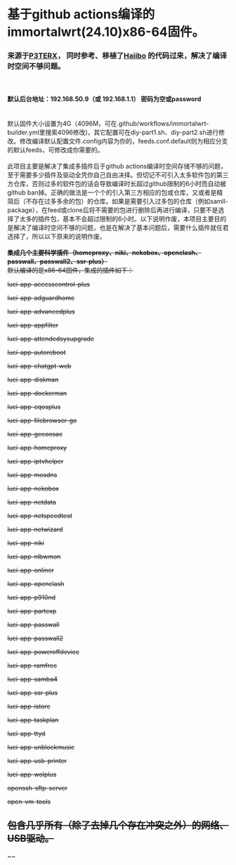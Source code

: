 <h1>基于github actions编译的immortalwrt(24.10)x86-64固件。</h1>
<h3>来源于<a href='https://github.com/P3TERX/Actions-OpenWrt' target='_blank'>P3TERX</a>， 同时参考、移植了<a href='https://github.com/haiibo/OpenWrt' target='_blank'>Haiibo</a> 的代码过来，解决了编译时空间不够问题。</h3>
<br/>
<h4>默认后台地址：192.168.50.9（或 192.168.1.1）  密码为空或password</h4>
<br/>
<div>默认固件大小设置为4G（4096M，可在.github/workflows/immortalwrt-builder.yml里搜索4096修改)，其它配置可在diy-part1.sh、diy-part2.sh进行修改。修改编译默认配置文件.config内容为你的，feeds.conf.default则为相应分支的默认feeds，可修改成你需要的。</div>
<br/>
<div>此项目主要是解决了集成多插件后于github actions编译时空间存储不够的问题，至于需要多少插件及驱动全凭你自己自由决择。但切记不可引入太多软件包的第三方仓库，否则过多的软件包的话会导致编译时长超过github限制的6小时而自动被github ban掉。正确的做法是一个个的引入第三方相应的包或仓库，又或者是精简后（不存在过多多余的包）的仓库。如果是需要引入过多包的仓库（例如samll-package），在feed或clone后将不需要的包进行删除后再进行编译，只要不是选择了太多的插件包，基本不会超过限制的6小时。以下说明作废，本项目主要目的是解决了编译时空间不够的问题，也是在解决了基本问题后，需要什么插件就任君选择了，所以以下原来的说明作废。</div>
<br/>
<strong><del>集成几个主要科学插件（homeproxy、niki、nekobox、openclash、passwall、passwall2、ssr-plus）</del></strong>
<div><del>默认编译的是x86-64固件，集成的插件如下：</del></div>
<p><del>luci-app-accesscontrol-plus</del></p>
<p><del>luci-app-adguardhome</del></p>
<p><del>luci-app-advancedplus </del></p>
<p><del>luci-app-appfilter</del></p>
<p><del>luci-app-attendedsysupgrade</del></p>
<p><del>luci-app-autoreboot</del></p>
<p><del>luci-app-chatgpt-web</del></p>
<p><del>luci-app-diskman</del></p>
<p><del>luci-app-dockerman</del></p>
<p><del>luci-app-eqosplus</del></p>
<p><del>luci-app-filebrowser-go</del></p>
<p><del>luci-app-gecoosac</del></p>
<p><del>luci-app-homeproxy</del></p>
<p><del>luci-app-iptvhelper</del></p>
<p><del>luci-app-mosdns</del></p>
<p><del>luci-app-nekobox</del></p>
<p><del>luci-app-netdata</del></p>
<p><del>luci-app-netspeedtest</del></p>
<p><del>luci-app-netwizard</del></p>
<p><del>luci-app-niki</del></p>
<p><del>luci-app-nlbwmon</del></p>
<p><del>luci-app-onliner</del></p>
<p><del>luci-app-openclash</del></p>
<p><del>luci-app-p910nd</del></p>
<p><del>luci-app-partexp</del></p>
<p><del>luci-app-passwall</del></p>
<p><del>luci-app-passwall2</del></p>
<p><del>luci-app-poweroffdevice</del></p>
<p><del>luci-app-ramfree</del></p>
<p><del>luci-app-samba4</del></p>
<p><del>luci-app-ssr-plus</del></p>
<p><del>luci-app-istore</del></p>
<p><del>luci-app-taskplan</del></p>
<p><del>luci-app-ttyd</del></p>
<p><del>luci-app-unblockmusic</del></p>
<p><del>luci-app-usb-printer</del></p>
<p><del>luci-app-wolplus</del></p>
<p><del>openssh-sftp-server</del></p>
<p><del>open-vm-tools</del></p>

<h2><del>包含几乎所有（除了去掉几个存在冲突之外）的网络、USB驱动。</h2>~~


